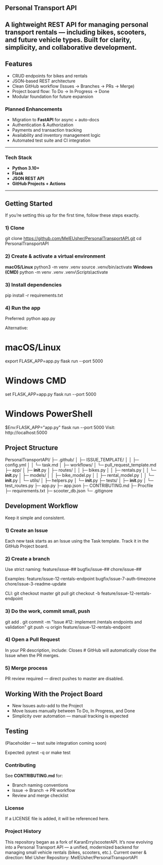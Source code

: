 ## Personal Transport API

A lightweight REST API for managing personal transport rentals — including bikes, scooters, and future vehicle types.
Built for clarity, simplicity, and collaborative development.
---

## Features

- CRUD endpoints for bikes and rentals
- JSON-based REST architecture
- Clean GitHub workflow (Issues → Branches → PRs → Merge)
- Project board flow: To Do → In Progress → Done
- Modular foundation for future expansion

### Planned Enhancements
- Migration to **FastAPI** for async + auto-docs
- Authentication & Authorization
- Payments and transaction tracking
- Availability and inventory management logic
- Automated test suite and CI integration
---

### Tech Stack
- **Python 3.10+**
- **Flask**
- **JSON REST API**
- **GitHub Projects + Actions**
---

## Getting Started
If you’re setting this up for the first time, follow these steps exactly.

### 1) Clone
git clone https://github.com/MelEUsher/PersonalTransportAPI.git
cd PersonalTransportAPI

### 2) Create & activate a virtual environment

**macOS/Linux**
python3 -m venv .venv
source .venv/bin/activate
**Windows (CMD)**
python -m venv .venv
.venv\Scripts\activate

### 3) Install dependencies
pip install -r requirements.txt

### 4) Run the app
Preferred:
python app.py

Alternative:
# macOS/Linux
export FLASK_APP=app.py
flask run --port 5000

# Windows CMD
set FLASK_APP=app.py
flask run --port 5000

# Windows PowerShell
$Env:FLASK_APP="app.py"
flask run --port 5000
Visit: http://localhost:5000

## Project Structure

PersonalTransportAPI/
├─ .github/
│  ├─ ISSUE_TEMPLATE/
│  │  ├─ config.yml
│  │  └─ task.md
│  ├─ workflows/
│  └─ pull_request_template.md
├─ app/
│  ├─ __init__.py
│  ├─ routes/
│  │  ├─ bikes.py
│  │  ├─ rentals.py
│  │  └─ __init__.py
│  ├─ models/
│  │  ├─ bike_model.py
│  │  ├─ rental_model.py
│  │  └─ __init__.py
│  └─ utils/
│     ├─ helpers.py
│     └─ __init__.py
├─ tests/
│  ├─ __init__.py
│  └─ test_routes.py
├─ app.py
├─ app.json
├─ CONTRIBUTING.md
├─ Procfile
├─ requirements.txt
├─ scooter_db.json
└─ .gitignore


## Development Workflow
Keep it simple and consistent.

### 1) Create an Issue
Each new task starts as an Issue using the Task template.
Track it in the GitHub Project board.
### 2) Create a branch
Use strict naming:
feature/issue-##
bugfix/issue-##
chore/issue-##

Examples:
feature/issue-12-rentals-endpoint
bugfix/issue-7-auth-timezone
chore/issue-3-readme-update

CLI:
git checkout master
git pull
git checkout -b feature/issue-12-rentals-endpoint

### 3) Do the work, commit small, push
git add .
git commit -m "Issue #12: implement /rentals endpoints and validation"
git push -u origin feature/issue-12-rentals-endpoint

### 4) Open a Pull Request
In your PR description, include:
Closes #<issue-number>
GitHub will automatically close the Issue when the PR merges.

### 5) Merge process
PR review required — direct pushes to master are disabled.

## Working With the Project Board
- New Issues auto-add to the Project
- Move Issues manually between To Do, In Progress, and Done
- Simplicity over automation — manual tracking is expected

## Testing
(Placeholder — test suite integration coming soon)

Expected:
pytest -q
or
make test

### Contributing
See **CONTRIBUTING.md** for:
- Branch naming conventions
- Issue → Branch → PR workflow
- Review and merge checklist

### License
If a LICENSE file is added, it will be referenced here.

### Project History
This repository began as a fork of KaranErry/scooterAPI.
It’s now evolving into a Personal Transport API —
a unified, modernized backend for managing small vehicle rentals (bikes, scooters, etc.).
Current owner & direction: Mel Usher
Repository: MelEUsher/PersonalTransportAPI
